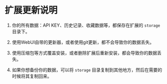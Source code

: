 # 扩展更新说明

1. 你的所有数据：API KEY、历史记录、收藏数据等，都保存在扩展的 `storage` 目录下。

2. 使用WebUI自带的更新器，或者使用git更新，都不会导致你的数据丢失。

3. 使用压缩包等方式覆盖安装，或者删除扩展后重新安装，都会导致你的数据丢失。

4. 如果你想备份你的数据，可以将 `storage` 目录复制到其他地方，然后在需要的时候将其复制回来。